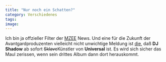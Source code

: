 ```yaml
---
title: "Nur noch ein Schatten?"
category: Verschiedenes
tags: 
image: 
---
```


Ich bin ja offzieller Filter der [MZEE](http://www.mzee.com) News. Und eine für die Zukunft der Avantgardproduzenten vielleicht nicht unwichtige Meldung ist [die](http://www.mzee.com/newscenter/show.php?artikel=100019536), daß **DJ Shadow** ab sofort ~~Sklave~~Künstler von **Universal** ist. Es wird sich sicher das Maul zerissen, wenn sein drittes Album dann dort herauskommt.